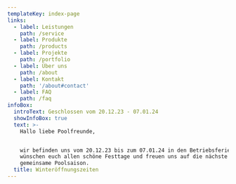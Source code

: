 ```yaml
---
templateKey: index-page
links:
  - label: Leistungen
    path: /service
  - label: Produkte
    path: /products
  - label: Projekte
    path: /portfolio
  - label: Über uns
    path: /about
  - label: Kontakt
    path: '/about#contact'
  - label: FAQ
    path: /faq
infoBox:
  introText: Geschlossen vom 20.12.23 - 07.01.24
  showInfoBox: true
  text: >-
    Hallo liebe Poolfreunde,


    wir befinden uns vom 20.12.23 bis zum 07.01.24 in den Betriebsferien. Wir
    wünschen euch allen schöne Festtage und freuen uns auf die nächste
    gemeinsame Poolsaison.
  title: Winteröffnungszeiten
---
```


